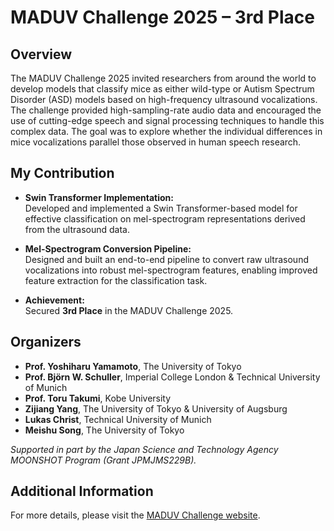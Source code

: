 # MADUV Challenge 2025 – 3rd Place

## Overview

The MADUV Challenge 2025 invited researchers from around the world to develop models that classify mice as either wild-type or Autism Spectrum Disorder (ASD) models based on high-frequency ultrasound vocalizations. The challenge provided high-sampling-rate audio data and encouraged the use of cutting-edge speech and signal processing techniques to handle this complex data. The goal was to explore whether the individual differences in mice vocalizations parallel those observed in human speech research.

## My Contribution

- **Swin Transformer Implementation:**  
  Developed and implemented a Swin Transformer-based model for effective classification on mel-spectrogram representations derived from the ultrasound data.
  
- **Mel-Spectrogram Conversion Pipeline:**  
  Designed and built an end-to-end pipeline to convert raw ultrasound vocalizations into robust mel-spectrogram features, enabling improved feature extraction for the classification task.
  
- **Achievement:**  
  Secured **3rd Place** in the MADUV Challenge 2025.

## Organizers

- **Prof. Yoshiharu Yamamoto**, The University of Tokyo  
- **Prof. Björn W. Schuller**, Imperial College London & Technical University of Munich  
- **Prof. Toru Takumi**, Kobe University  
- **Zijiang Yang**, The University of Tokyo & University of Augsburg  
- **Lukas Christ**, Technical University of Munich  
- **Meishu Song**, The University of Tokyo

*Supported in part by the Japan Science and Technology Agency MOONSHOT Program (Grant JPMJMS229B).*

## Additional Information

For more details, please visit the [MADUV Challenge website](https://www.maduv.org/).
